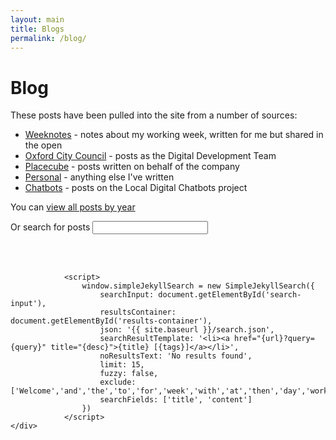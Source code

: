 ```yaml
---
layout: main
title: Blogs
permalink: /blog/
--- 
```

<div class="page-header">
<h1>Blog</h1>
</div>

These posts have been pulled into the site from a number of sources:
- [Weeknotes](/tags/weeknotes/) - notes about my working week, written for me but shared in the open
- [Oxford City Council](/tags/oxford/) - posts as the Digital Development Team
- [Placecube](/tags/placecube/) - posts written on behalf of the company
- [Personal](/tags/personal/) - anything else I've written
- [Chatbots](https://localdigitalchatbots.github.io/archive/) - posts on the Local Digital Chatbots project
 
 
You can [view all posts by year](/all-posts/)
<div>
    <div>
         <label for="search-input">Or search for posts</label>
         <input type="search" id="search-input" placeholder=" ">

<br/><br/>
         <ul id="results-container"></ul>
    </div>

                <script>
                    window.simpleJekyllSearch = new SimpleJekyllSearch({
                        searchInput: document.getElementById('search-input'),
                        resultsContainer: document.getElementById('results-container'),
                        json: '{{ site.baseurl }}/search.json',
                        searchResultTemplate: '<li><a href="{url}?query={query}" title="{desc}">{title} [{tags}]</a></li>',
                        noResultsText: 'No results found',
                        limit: 15,
                        fuzzy: false,
                        exclude: ['Welcome','and','the','to','for','week','with','at','then','day','work'],
                        searchFields: ['title', 'content']
                    })
                </script>
    </div>  
